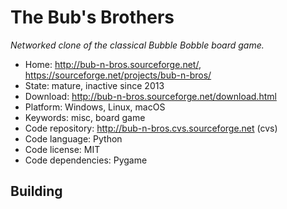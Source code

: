 # The Bub's Brothers

_Networked clone of the classical Bubble Bobble board game._

- Home: http://bub-n-bros.sourceforge.net/, https://sourceforge.net/projects/bub-n-bros/
- State: mature, inactive since 2013
- Download: http://bub-n-bros.sourceforge.net/download.html
- Platform: Windows, Linux, macOS
- Keywords: misc, board game
- Code repository: http://bub-n-bros.cvs.sourceforge.net (cvs)
- Code language: Python
- Code license: MIT
- Code dependencies: Pygame

## Building

